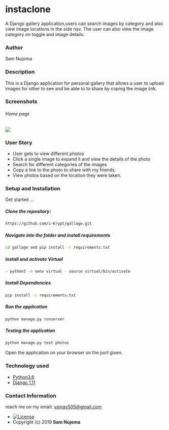 # instaclone
A Django gallery application,users can search images by category and also view image locations in the side nav. 
The user can also view the image category on toggle and image details.
### Author  
Sam Nujoma
  
### Description  
This is a Django application for personal gallery that allows a user to upload images for other to see and be able to to share by coping the image link.
    
### Screenshots 
###### Home page
 
<img src="https://i.ibb.co/PWGswJK/Screenshot-from-2019-10-08-00-43-45.png">
 
### User Story  
  
* User gets to view different photos
* Click a single image to expand it and view the details of the photo  
* Search for different categories of the images 
* Copy a link to the photo to share with my friends.  
* View photos based on the location they were taken.  
  

  
### Setup and Installation  
Get started ...
  
##### Clone the repository:  
 ```bash 
https://github.com/i-Krypt/gallage.git
```
##### Navigate into the folder and install requirements  
 ```bash 
cd gallage and pip install -r requirements.txt 
```
##### Install and activate Virtual
 ```bash 
- python3 -m venv virtual - source virtual/bin/activate  
```  
##### Install Dependencies  
 ```bash 
 pip install -r requirements.txt 
```  
##### Run the application  
 ```bash 
 python manage.py runserver 
``` 
##### Testing the application  
 ```bash 
 python manage.py test photos
```
Open the application on your browser on the port given.  
   
### Technology used  
  
* [Python3.6](https://www.python.org/)  
* [Django 1.11](https://docs.djangoproject.com/en/2.2/)  
 
### Contact Information   
reach me on my email: vamay505@gmail.com

* [![License](https://img.shields.io/packagist/l/loopline-systems/closeio-api-wrapper.svg)](https://github.com/i-Krypt/gallage.git/blob/master/LICENSE)  
* Copyright (c) 2019 **Sam Nujoma**
